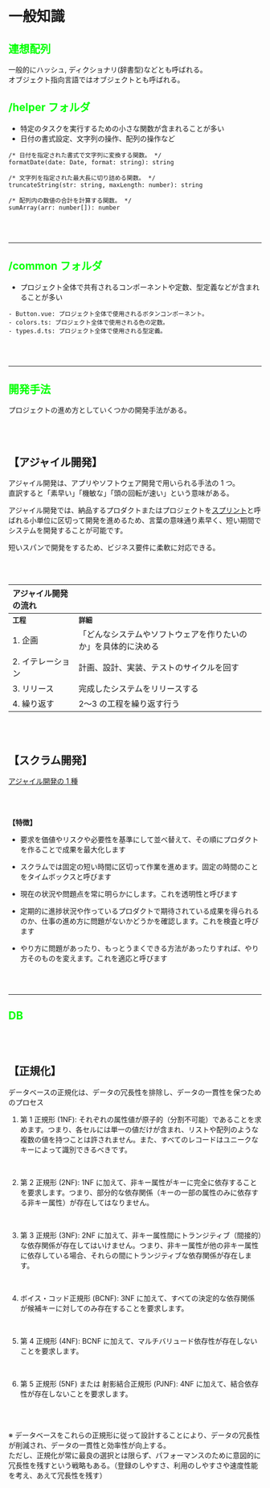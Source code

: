 # **一般知識**

## **<font color="#00ff00">連想配列</font>**

一般的にハッシュ, ディクショナリ(辞書型)などとも呼ばれる。<br>
オブジェクト指向言語ではオブジェクトとも呼ばれる。

## **<font color="#00ff00">/helper フォルダ</font>**

- 特定のタスクを実行するための小さな関数が含まれることが多い
- 日付の書式設定、文字列の操作、配列の操作など

```js:実際の関数例
/* 日付を指定された書式で文字列に変換する関数。 */
formatDate(date: Date, format: string): string

/* 文字列を指定された最大長に切り詰める関数。 */
truncateString(str: string, maxLength: number): string

/* 配列内の数値の合計を計算する関数。 */
sumArray(arr: number[]): number
```

<br>
<br>

---

## **<font color="#00ff00">/common フォルダ</font>**

- プロジェクト全体で共有されるコンポーネントや定数、型定義などが含まれることが多い

```js:例
- Button.vue: プロジェクト全体で使用されるボタンコンポーネント。
- colors.ts: プロジェクト全体で使用される色の定数。
- types.d.ts: プロジェクト全体で使用される型定義。
```

<br>
<br>

---

## **<font color="#00ff00">開発手法</font>**

プロジェクトの進め方としていくつかの開発手法がある。

<br>
<br>

## **【アジャイル開発】**

アジャイル開発は、アプリやソフトウェア開発で用いられる手法の 1 つ。<br>
直訳すると「素早い」「機敏な」「頭の回転が速い」という意味がある。<br>

アジャイル開発では、納品するプロダクトまたはプロジェクトを[スプリント](https://www.atlassian.com/ja/agile/scrum/sprints)と呼ばれる小単位に区切って開発を進めるため、言葉の意味通り素早く、短い期間でシステムを開発することが可能です。

短いスパンで開発をするため、ビジネス要件に柔軟に対応できる。

<br>
<br>

| アジャイル開発の流れ |                                                                |
| :------------------- | :------------------------------------------------------------- |
| **`工程`**           | **`詳細`**                                                     |
| 1. 企画              | 「どんなシステムやソフトウェアを作りたいのか」を具体的に決める |
| 2. イテレーション    | 計画、設計、実装、テストのサイクルを回す                       |
| 3. リリース          | 完成したシステムをリリースする                                 |
| 4. 繰り返す          | 2〜3 の工程を繰り返す行う                                      |

<br>
<br>

## **【スクラム開発】**

[アジャイル開発の 1 種](https://codezine.jp/article/detail/12296)<br>

<br>
<br>

**【特徴】**

- 要求を価値やリスクや必要性を基準にして並べ替えて、その順にプロダクトを作ることで成果を最大化します

- スクラムでは固定の短い時間に区切って作業を進めます。固定の時間のことをタイムボックスと呼びます

- 現在の状況や問題点を常に明らかにします。これを透明性と呼びます

- 定期的に進捗状況や作っているプロダクトで期待されている成果を得られるのか、仕事の進め方に問題がないかどうかを確認します。これを検査と呼びます

- やり方に問題があったり、もっとうまくできる方法があったりすれば、やり方そのものを変えます。これを適応と呼びます

<br>
<br>

---

## **<font color="#00ff00">DB</font>**

<br>
<br>

## **【正規化】**

データベースの正規化は、データの冗長性を排除し、データの一貫性を保つためのプロセス

1. 第 1 正規形 (1NF): それぞれの属性値が原子的（分割不可能）であることを求めます。つまり、各セルには単一の値だけが含まれ、リストや配列のような複数の値を持つことは許されません。また、すべてのレコードはユニークなキーによって識別できるべきです。

<br>

2. 第 2 正規形 (2NF): 1NF に加えて、非キー属性がキーに完全に依存することを要求します。つまり、部分的な依存関係（キーの一部の属性のみに依存する非キー属性）が存在してはなりません。

<br>

3. 第 3 正規形 (3NF): 2NF に加えて、非キー属性間にトランジティブ（間接的）な依存関係が存在してはいけません。つまり、非キー属性が他の非キー属性に依存している場合、それらの間にトランジティブな依存関係が存在します。

<br>

4. ボイス・コッド正規形 (BCNF): 3NF に加えて、すべての決定的な依存関係が候補キーに対してのみ存在することを要求します。

<br>

5. 第 4 正規形 (4NF): BCNF に加えて、マルチバリュード依存性が存在しないことを要求します。

<br>

6. 第 5 正規形 (5NF) または 射影結合正規形 (PJNF): 4NF に加えて、結合依存性が存在しないことを要求します。

<br>
<br>

※ データベースをこれらの正規形に従って設計することにより、データの冗長性が削減され、データの一貫性と効率性が向上する。<br>
ただし、正規化が常に最良の選択とは限らず、パフォーマンスのために意図的に冗長性を残すという戦略もある。（登録のしやすさ、利用のしやすさや速度性能を考え、あえて冗長性を残す）
